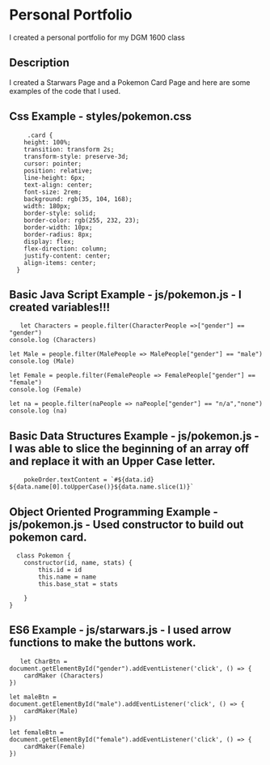 # Personal Portfolio

I created a personal portfolio for my DGM 1600 class

## Description

I created a Starwars Page and a Pokemon Card Page and here are some examples of the code that I used.

## Css Example - styles/pokemon.css
```
     .card {
    height: 100%;
    transition: transform 2s;
    transform-style: preserve-3d;
    cursor: pointer;
    position: relative; 
    line-height: 6px;
    text-align: center;
    font-size: 2rem; 
    background: rgb(35, 104, 168);
    width: 180px;
    border-style: solid;
    border-color: rgb(255, 232, 23);
    border-width: 10px;
    border-radius: 8px;
    display: flex;
    flex-direction: column;
    justify-content: center;
    align-items: center;
  }

```
## Basic Java Script Example - js/pokemon.js - I created variables!!!
```
   let Characters = people.filter(CharacterPeople =>["gender"] == "gender")
console.log (Characters)

let Male = people.filter(MalePeople => MalePeople["gender"] == "male")
console.log (Male)

let Female = people.filter(FemalePeople => FemalePeople["gender"] == "female")
console.log (Female)

let na = people.filter(naPeople => naPeople["gender"] == "n/a","none")
console.log (na)

```

## Basic Data Structures Example - js/pokemon.js - I was able to slice the beginning of an array off and replace it with an Upper Case letter. 
```
    pokeOrder.textContent = `#${data.id} ${data.name[0].toUpperCase()}${data.name.slice(1)}`

```
## Object Oriented Programming Example - js/pokemon.js - Used constructor to build out pokemon card. 
```
  class Pokemon {
    constructor(id, name, stats) {
        this.id = id
        this.name = name
        this.base_stat = stats
        
    }
}

```
## ES6 Example - js/starwars.js - I used arrow functions to make the buttons work.  
```
   let CharBtn = document.getElementById("gender").addEventListener('click', () => {
    cardMaker (Characters)
})

let maleBtn = document.getElementById("male").addEventListener('click', () => {
    cardMaker(Male)
})

let femaleBtn = document.getElementById("female").addEventListener('click', () => {
    cardMaker(Female)
})

```

